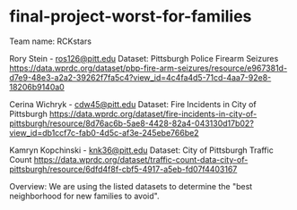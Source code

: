 # final-project-worst-for-families

Team name: RCKstars

Rory Stein - ros126@pitt.edu
Dataset: Pittsburgh Police Firearm Seizures
https://data.wprdc.org/dataset/pbp-fire-arm-seizures/resource/e967381d-d7e9-48e3-a2a2-39262f7fa5c4?view_id=4c4fa4d5-71cd-4aa7-92e8-18206b9140a0

Cerina Wichryk - cdw45@pitt.edu
Dataset: Fire Incidents in City of Pittsburgh
https://data.wprdc.org/dataset/fire-incidents-in-city-of-pittsburgh/resource/8d76ac6b-5ae8-4428-82a4-043130d17b02?view_id=db1ccf7c-fab0-4d5c-af3e-245ebe766be2

Kamryn Kopchinski - knk36@pitt.edu
Dataset: City of Pittsburgh Traffic Count
https://data.wprdc.org/dataset/traffic-count-data-city-of-pittsburgh/resource/6dfd4f8f-cbf5-4917-a5eb-fd07f4403167


Overview: We are using the listed datasets to determine the "best neighborhood for new families to avoid".
